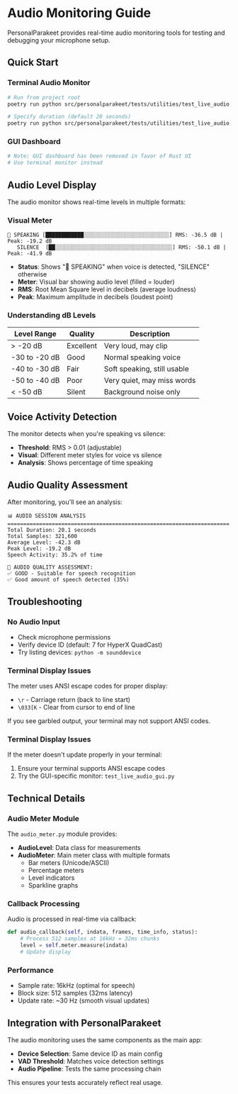 # Audio Monitoring Guide

PersonalParakeet provides real-time audio monitoring tools for testing and debugging your microphone setup.

## Quick Start

### Terminal Audio Monitor
```bash
# Run from project root
poetry run python src/personalparakeet/tests/utilities/test_live_audio.py

# Specify duration (default 20 seconds)
poetry run python src/personalparakeet/tests/utilities/test_live_audio.py 30
```

### GUI Dashboard
```bash
# Note: GUI dashboard has been removed in favor of Rust UI
# Use terminal monitor instead
```

## Audio Level Display

The audio monitor shows real-time levels in multiple formats:

### Visual Meter
```
🎤 SPEAKING [████████████░░░░░░░░░░░░░░░░░░░░░░░░░░░] RMS: -36.5 dB | Peak: -19.2 dB
   SILENCE  [██░░░░░░░░░░░░░░░░░░░░░░░░░░░░░░░░░░░░░] RMS: -50.1 dB | Peak: -41.9 dB
```

- **Status**: Shows "🎤 SPEAKING" when voice is detected, "SILENCE" otherwise
- **Meter**: Visual bar showing audio level (filled = louder)
- **RMS**: Root Mean Square level in decibels (average loudness)
- **Peak**: Maximum amplitude in decibels (loudest point)

### Understanding dB Levels

| Level Range | Quality | Description |
|-------------|---------|-------------|
| > -20 dB | Excellent | Very loud, may clip |
| -30 to -20 dB | Good | Normal speaking voice |
| -40 to -30 dB | Fair | Soft speaking, still usable |
| -50 to -40 dB | Poor | Very quiet, may miss words |
| < -50 dB | Silent | Background noise only |

## Voice Activity Detection

The monitor detects when you're speaking vs silence:
- **Threshold**: RMS > 0.01 (adjustable)
- **Visual**: Different meter styles for voice vs silence
- **Analysis**: Shows percentage of time speaking

## Audio Quality Assessment

After monitoring, you'll see an analysis:
```
📊 AUDIO SESSION ANALYSIS
======================================================================
Total Duration: 20.1 seconds
Total Samples: 321,600
Average Level: -42.3 dB
Peak Level: -19.2 dB
Speech Activity: 35.2% of time

🎯 AUDIO QUALITY ASSESSMENT:
✅ GOOD - Suitable for speech recognition
✅ Good amount of speech detected (35%)
```

## Troubleshooting

### No Audio Input
- Check microphone permissions
- Verify device ID (default: 7 for HyperX QuadCast)
- Try listing devices: `python -m sounddevice`

### Terminal Display Issues
The meter uses ANSI escape codes for proper display:
- `\r` - Carriage return (back to line start)
- `\033[K` - Clear from cursor to end of line

If you see garbled output, your terminal may not support ANSI codes.

### Terminal Display Issues
If the meter doesn't update properly in your terminal:
1. Ensure your terminal supports ANSI escape codes
2. Try the GUI-specific monitor: `test_live_audio_gui.py`

## Technical Details

### Audio Meter Module
The `audio_meter.py` module provides:
- **AudioLevel**: Data class for measurements
- **AudioMeter**: Main meter class with multiple formats
  - Bar meters (Unicode/ASCII)
  - Percentage meters
  - Level indicators
  - Sparkline graphs

### Callback Processing
Audio is processed in real-time via callback:
```python
def audio_callback(self, indata, frames, time_info, status):
    # Process 512 samples at 16kHz = 32ms chunks
    level = self.meter.measure(indata)
    # Update display
```

### Performance
- Sample rate: 16kHz (optimal for speech)
- Block size: 512 samples (32ms latency)
- Update rate: ~30 Hz (smooth visual updates)

## Integration with PersonalParakeet

The audio monitoring uses the same components as the main app:
- **Device Selection**: Same device ID as main config
- **VAD Threshold**: Matches voice detection settings
- **Audio Pipeline**: Tests the same processing chain

This ensures your tests accurately reflect real usage.
